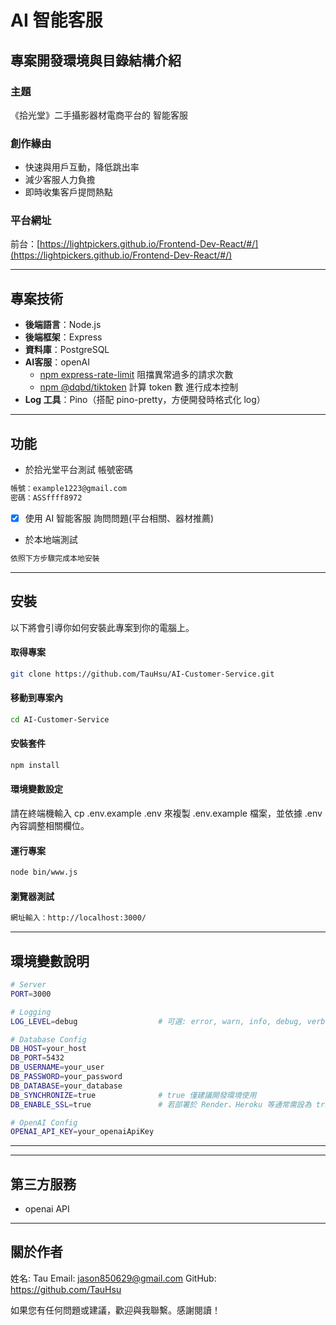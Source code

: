 # AI 智能客服
## 專案開發環境與目錄結構介紹
### 主題
《拾光堂》二手攝影器材電商平台的 智能客服

### 創作緣由
- 快速與用戶互動，降低跳出率
- 減少客服人力負擔
- 即時收集客戶提問熱點

### 平台網址
前台：[https://lightpickers.github.io/Frontend-Dev-React/#/](https://lightpickers.github.io/Frontend-Dev-React/#/)

---

## 專案技術
- **後端語言**：Node.js
- **後端框架**：Express
- **資料庫**：PostgreSQL
- **AI客服**：openAI
  - [npm express-rate-limit](https://docs.google.com/document/d/1ULpoUhgw3VtFKVKErIKAc6BKihg6OLgujegPdwrhnBg/edit?usp=drive_link) 阻擋異常過多的請求次數
  - [npm @dqbd/tiktoken](https://docs.google.com/document/d/1Z4yAnHxsTsvMfv9UJu_FWcKPXr6FqupQMgDWIKB69xw/edit?usp=drive_link) 計算 token 數 進行成本控制
- **Log 工具**：Pino（搭配 pino-pretty，方便開發時格式化 log）

---

## 功能
- 於拾光堂平台測試
帳號密碼
```bash
帳號：example1223@gmail.com
密碼：ASSffff8972
```
- [x] 使用 AI 智能客服 詢問問題(平台相關、器材推薦)

- 於本地端測試
```bash
依照下方步驟完成本地安裝
```
 
---

## 安裝
以下將會引導你如何安裝此專案到你的電腦上。
#### 取得專案
```bash
git clone https://github.com/TauHsu/AI-Customer-Service.git
```
#### 移動到專案內
```bash
cd AI-Customer-Service
```
#### 安裝套件
```bash
npm install
```
#### 環境變數設定
請在終端機輸入 cp .env.example .env 來複製 .env.example 檔案，並依據 .env 內容調整相關欄位。
#### 運行專案
```bash
node bin/www.js
```
#### 瀏覽器測試
```bash
網址輸入：http://localhost:3000/
```

---

## 環境變數說明
```bash
# Server
PORT=3000

# Logging
LOG_LEVEL=debug                  # 可選: error, warn, info, debug, verbose

# Database Config
DB_HOST=your_host
DB_PORT=5432
DB_USERNAME=your_user
DB_PASSWORD=your_password
DB_DATABASE=your_database
DB_SYNCHRONIZE=true              # true 僅建議開發環境使用
DB_ENABLE_SSL=true               # 若部署於 Render、Heroku 等通常需設為 true

# OpenAI Config
OPENAI_API_KEY=your_openaiApiKey
```

---

---

## 第三方服務
- openai API

---

## 關於作者

姓名: Tau 
Email: jason850629@gmail.com
GitHub: https://github.com/TauHsu

如果您有任何問題或建議，歡迎與我聯繫。感謝閱讀！
